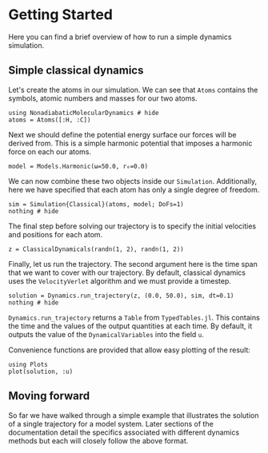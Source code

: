 # Getting Started

Here you can find a brief overview of how to run a simple dynamics simulation.

## Simple classical dynamics

Let's create the atoms in our simulation.
We can see that `Atoms` contains the symbols, atomic numbers and masses for our two atoms.
```@example classical
using NonadiabaticMolecularDynamics # hide
atoms = Atoms([:H, :C])
```

Next we should define the potential energy surface our forces will be derived from.
This is a simple harmonic potential that imposes a harmonic force on each our atoms.
```@example classical
model = Models.Harmonic(ω=50.0, r₀=0.0)
```

We can now combine these two objects inside our `Simulation`.
Additionally, here we have specified that each atom has only a single degree of freedom.
```@example classical
sim = Simulation{Classical}(atoms, model; DoFs=1)
nothing # hide
```

The final step before solving our trajectory is to specify the initial velocities
and positions for each atom.
```@example classical
z = ClassicalDynamicals(randn(1, 2), randn(1, 2))
```

Finally, let us run the trajectory.
The second argument here is the time span that we want to cover with our trajectory.
By default, classical dynamics uses the `VelocityVerlet` algorithm and we must provide a
timestep.
```@example classical
solution = Dynamics.run_trajectory(z, (0.0, 50.0), sim, dt=0.1)
nothing # hide
```

`Dynamics.run_trajectory` returns a `Table` from `TypedTables.jl`.
This contains the time and the values of the output quantities at each time.
By default, it outputs the value of the `DynamicalVariables` into the field `u`.

Convenience functions are provided that allow easy plotting of the result:
```@example classical
using Plots
plot(solution, :u)
```

## Moving forward
So far we have walked through a simple example that illustrates the solution
of a single trajectory for a model system.
Later sections of the documentation detail the specifics associated with different dynamics
methods but each will closely follow the above format.

